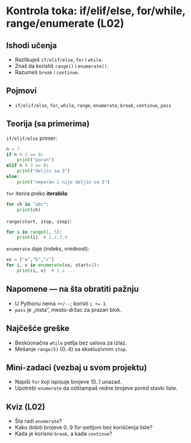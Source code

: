 # Kontrola toka: if/elif/else, for/while, range/enumerate (L02)

## Ishodi učenja
- Razlikuješ `if/elif/else`, `for` i `while`.
- Znaš da koristiš `range()` i `enumerate()`.
- Razumeš `break` i `continue`.

## Pojmovi
- `if/elif/else`, `for`, `while`, `range`, `enumerate`, `break`, `continue`, `pass`

## Teorija (sa primerima)

`if/elif/else` primer:
```python
n = 7
if n % 2 == 0:
    print("paran")
elif n % 3 == 0:
    print("deljiv sa 3")
else:
    print("neparan i nije deljiv sa 3")
```

`for` iterira preko **iterabila**:
```python
for ch in "abc":
    print(ch)
```

`range(start, stop, step)`:
```python
for i in range(1, 5):
    print(i)  # 1,2,3,4
```

`enumerate` daje (indeks, vrednost):
```python
xs = ["a","b","c"]
for i, v in enumerate(xs, start=1):
    print(i, v)  # 1 a ...
```


## Napomene — na šta obratiti pažnju
- U Pythonu nema `++/--`; koristi `i += 1`.
- `pass` je „nista“, mesto-držac za prazan blok.

## Najčešće greške
- Beskoonačna `while` petlja bez uslova za izlaz.
- Mešanje `range(5)` (0..4) sa ekskluzivnim `stop`.

## Mini-zadaci (vezbaj u svom projektu)
- Napiši `for` koji ispisuje brojeve 10..1 unazad.
- Upotrebi `enumerate` da odštampaš redne brojeve pored stavki liste.

## Kviz (L02)
- Šta radi `enumerate`?
- Kako dobiti brojeve 0..9 for-petljom bez korišćenja liste?
- Kada je korisno `break`, a kada `continue`?

